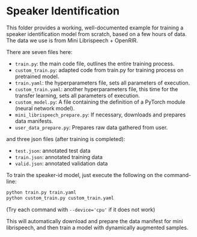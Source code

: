 # Speaker Identification

This folder provides a working, well-documented example for training
a speaker identification model from scratch, based on a few hours of
data. The data we use is from Mini Librispeech + OpenRIR.

There are seven files here:

* `train.py`: the main code file, outlines the entire training process.
* `custom_train.py`: adapted code from train.py for training process on pretrained model.
* `train.yaml`: the hyperparameters file, sets all parameters of execution.
* `custom_train.yaml`: another hyperparameters file, this time for the transfer learning, sets all parameters of execution.
* `custom_model.py`: A file containing the definition of a PyTorch module (neural network model).
* `mini_librispeech_prepare.py`: If necessary, downloads and prepares data manifests.
* `user_data_prepare.py`: Prepares raw data gathered from user.

and three json files (after training is completed):
* `test.json`: annotated test data
* `train.json`: annotated training data
* `valid.json`: annotated validation data

To train the speaker-id model, just execute the following on the command-line:

```bash
python train.py train.yaml
python custom_train.py custom_train.yaml
```
(Try each command with ```--device='cpu'``` if it does not work)

This will automatically download and prepare the data manifest for mini
librispeech, and then train a model with dynamically augmented samples.


